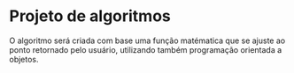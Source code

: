# Projeto de algoritmos

O algoritmo será criada com base uma função matématica que se ajuste ao ponto retornado pelo usuário, utilizando também programação orientada a objetos.


